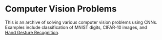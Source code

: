 # Computer Vision Problems
This is an archive of solving various computer vision problems using CNNs.
Examples include classification of MNIST digits, CIFAR-10 images, and [Hand Gesture Recognition](Hand%20Recognition/).
